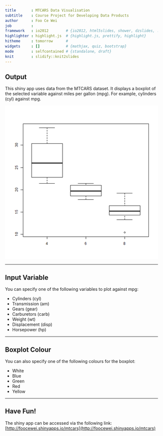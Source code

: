 ```yaml
---
title       : MTCARS Data Visualisation
subtitle    : Course Project for Developing Data Products
author      : Foo Ce Wei
job         : 
framework   : io2012        # {io2012, html5slides, shower, dzslides, ...}
highlighter : highlight.js  # {highlight.js, prettify, highlight}
hitheme     : tomorrow      # 
widgets     : []            # {mathjax, quiz, bootstrap}
mode        : selfcontained # {standalone, draft}
knit        : slidify::knit2slides
---
```


## Output
This shiny app uses data from the MTCARS dataset.
It displays a boxplot of the selected variable against miles per gallon (mpg).
For example, cylinders (cyl) against mpg.

![plot of chunk unnamed-chunk-1](assets/fig/unnamed-chunk-1-1.png) 

---

## Input Variable
You can specify one of the following variables to plot against mpg:
* Cylinders (cyl)
* Transmission (am)
* Gears (gear)
* Carburetors (carb)
* Weight (wt)
* Displacement (disp)
* Horsepower (hp)

---

## Boxplot Colour
You can also specify one of the following colours for the boxplot:
* White
* Blue
* Green
* Red
* Yellow

---

## Have Fun!
The shiny app can be accessed via the following link:
[http://foocewei.shinyapps.io/mtcars](http://foocewei.shinyapps.io/mtcars)
